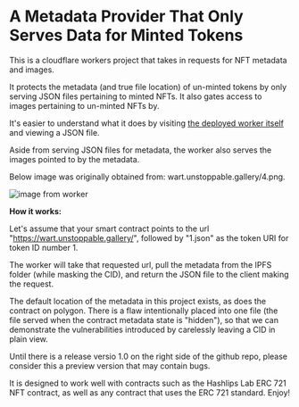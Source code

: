 # A Metadata Provider That Only Serves Data for Minted Tokens

This is a cloudflare workers project that takes in requests for NFT metadata and images. 

It protects the metadata (and true file location) of un-minted tokens by only serving JSON files pertaining to minted NFTs. It also gates access to images pertaining to un-minted NFTs by.

It's easier to understand what it does by visiting [the deployed worker itself](https://wart.unstoppable.gallery/1.json) and viewing a JSON file. 

Aside from serving JSON files for metadata, the worker also serves the images pointed to by the metadata. 

Below image was originally obtained from: wart.unstoppable.gallery/4.png.


![image from worker](https://wart.unstoppable.gallery/4.png)


**How it works:**

Let's assume that your smart contract points to the url "https://wart.unstoppable.gallery/", followed by "1.json" as the token URI for token ID number 1. 

The worker will take that requested url, pull the metadata from the IPFS folder (while masking the CID), and return the JSON file to the client making the request. 

The default location of the metadata in this project exists, as does the contract on polygon. There is a flaw intentionally placed into one file (the file served when the contract metadata state is "hidden"), so that we can demonstrate the vulnerabilities introduced by carelessly leaving a CID in plain view. 

Until there is a release versio 1.0 on the right side of the github repo, please consider this a preview version that may contain bugs. 

It is designed to work well with contracts such as the Hashlips Lab ERC 721 NFT contract, as well as any contract that uses the ERC 721 standard. Enjoy!
